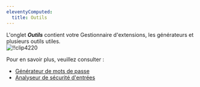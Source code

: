 ```yaml
---
eleventyComputed:
  title: Outils
---
```

L'onglet ***Outils*** contient votre Gestionnaire d'extensions, les générateurs et plusieurs outils utiles.  
![!!clip4220](https://webdevolutions.azureedge.net/docs/fr/rdm/mac/clip4220.png) 

Pour en savoir plus, veuillez consulter :  

* [Générateur de mots de passe](/fr/rdm/mac/commands/tools/password-generator/)  
* [Analyseur de sécurité d'entrées](/fr/rdm/mac/commands/tools/entry-security-analyzer/) 
